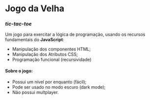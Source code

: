 # Jogo da Velha

### *tic-tac-toe*

Um jogo para exercitar a lógica de programação, usando os recursos fundamentais do **JavaScript**:

- Manipulação dos componentes HTML;
- Manipulação dos Atributos CSS;
- Programação funcional (recursividade)

#### Sobre o jogo:

- Possui um nível por enquanto (fácil);
- Pode ser usado no modo escuro (dark mode);
- Não possui multplayer.





